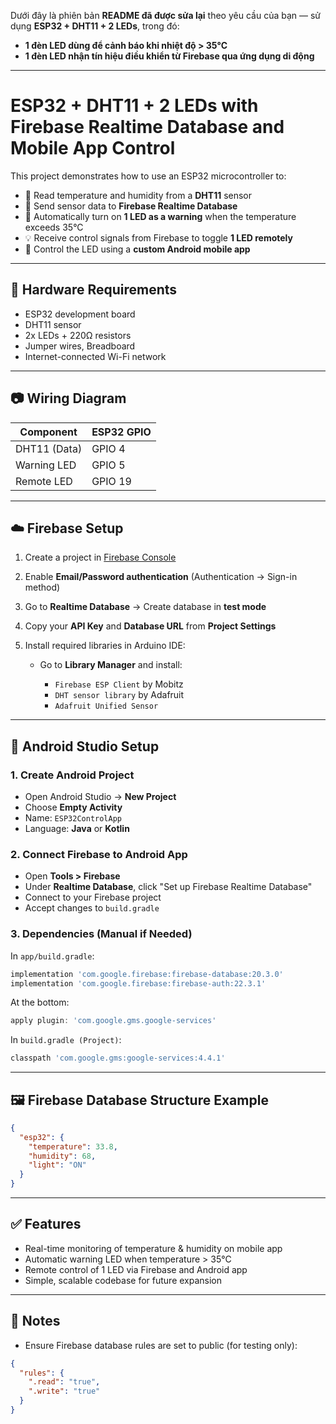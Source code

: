 Dưới đây là phiên bản **README đã được sửa lại** theo yêu cầu của bạn — sử dụng **ESP32 + DHT11 + 2 LEDs**, trong đó:

* **1 đèn LED dùng để cảnh báo khi nhiệt độ > 35°C**
* **1 đèn LED nhận tín hiệu điều khiển từ Firebase qua ứng dụng di động**

---

# ESP32 + DHT11 + 2 LEDs with Firebase Realtime Database and Mobile App Control

This project demonstrates how to use an ESP32 microcontroller to:

* 📡 Read temperature and humidity from a **DHT11** sensor
* 🔄 Send sensor data to **Firebase Realtime Database**
* 🚨 Automatically turn on **1 LED as a warning** when the temperature exceeds 35°C
* 💡 Receive control signals from Firebase to toggle **1 LED remotely**
* 📱 Control the LED using a **custom Android mobile app**

---

## 🔧 Hardware Requirements

* ESP32 development board
* DHT11 sensor
* 2x LEDs + 220Ω resistors
* Jumper wires, Breadboard
* Internet-connected Wi-Fi network

---

## 📷 Wiring Diagram

| Component    | ESP32 GPIO |
| ------------ | ---------- |
| DHT11 (Data) | GPIO 4     |
| Warning LED  | GPIO 5     |
| Remote LED   | GPIO 19    |

---

## ☁️ Firebase Setup

1. Create a project in [Firebase Console](https://console.firebase.google.com)
2. Enable **Email/Password authentication** (Authentication → Sign-in method)
3. Go to **Realtime Database** → Create database in **test mode**
4. Copy your **API Key** and **Database URL** from **Project Settings**
5. Install required libraries in Arduino IDE:

   * Go to **Library Manager** and install:

     * `Firebase ESP Client` by Mobitz
     * `DHT sensor library` by Adafruit
     * `Adafruit Unified Sensor`

---


## 📲 Android Studio Setup

### 1. Create Android Project

* Open Android Studio → **New Project**
* Choose **Empty Activity**
* Name: `ESP32ControlApp`
* Language: **Java** or **Kotlin**

### 2. Connect Firebase to Android App

* Open **Tools > Firebase**
* Under **Realtime Database**, click "Set up Firebase Realtime Database"
* Connect to your Firebase project
* Accept changes to `build.gradle`

### 3. Dependencies (Manual if Needed)

In `app/build.gradle`:

```gradle
implementation 'com.google.firebase:firebase-database:20.3.0'
implementation 'com.google.firebase:firebase-auth:22.3.1'
```

At the bottom:

```gradle
apply plugin: 'com.google.gms.google-services'
```

In `build.gradle (Project)`:

```gradle
classpath 'com.google.gms:google-services:4.4.1'
```

---

## 🖼️ Firebase Database Structure Example

```json
{
  "esp32": {
    "temperature": 33.8,
    "humidity": 68,
    "light": "ON"
  }
}

```

---

## ✅ Features

* Real-time monitoring of temperature & humidity on mobile app
* Automatic warning LED when temperature > 35°C
* Remote control of 1 LED via Firebase and Android app
* Simple, scalable codebase for future expansion

---

## 📌 Notes

* Ensure Firebase database rules are set to public (for testing only):

```json
{
  "rules": {
    ".read": "true",
    ".write": "true"
  }
}
```



